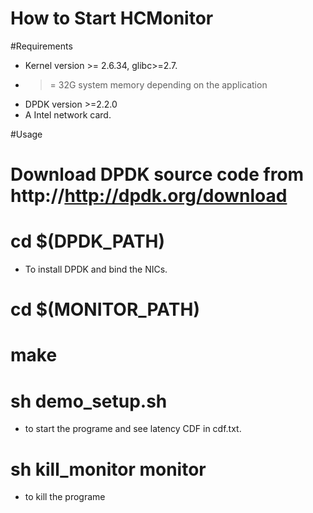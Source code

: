 # How to Start HCMonitor
#Requirements
* Kernel version >= 2.6.34, glibc>=2.7.
* > = 32G system memory depending on the application
* DPDK version >=2.2.0
* A Intel network card.

#Usage

# Download DPDK source code from http://http://dpdk.org/download
# cd $(DPDK_PATH)
- To install DPDK and bind the NICs.
# cd $(MONITOR_PATH)
# make
# sh demo_setup.sh 
- to start the programe and see latency CDF in cdf.txt.
# sh kill_monitor monitor 
- to kill the programe

